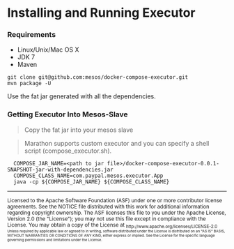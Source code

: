 # Installing and Running Executor

### Requirements
 - Linux/Unix/Mac OS X 
 - JDK 7
 - Maven

```
git clone git@github.com:mesos/docker-compose-executor.git
mvn package -U
```
Use the fat jar generated with all the dependencies.

### Getting Executor Into Mesos-Slave

> Copy the fat jar into your mesos slave

> Marathon supports custom executor and you can specify a shell script (compose_executor.sh).
```
  COMPOSE_JAR_NAME=<path to jar file>/docker-compose-executor-0.0.1-SNAPSHOT-jar-with-dependencies.jar
  COMPOSE_CLASS_NAME=com.paypal.mesos.executor.App
  java -cp ${COMPOSE_JAR_NAME} ${COMPOSE_CLASS_NAME}
```



---
<sub>
Licensed to the Apache Software Foundation (ASF) under one
or more contributor license agreements.  See the NOTICE file
distributed with this work for additional information
regarding copyright ownership.  The ASF licenses this file
to you under the Apache License, Version 2.0 (the
"License"); you may not use this file except in compliance
with the License.  You may obtain a copy of the License at

<sub>
  http://www.apache.org/licenses/LICENSE-2.0

<sub>
Unless required by applicable law or agreed to in writing,
software distributed under the License is distributed on an
"AS IS" BASIS, WITHOUT WARRANTIES OR CONDITIONS OF ANY
KIND, either express or implied.  See the License for the
specific language governing permissions and limitations
under the License.